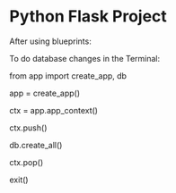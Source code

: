 # Python Flask Project

After using blueprints:

To do database changes in the Terminal:

from app import create_app, db

app = create_app()

ctx = app.app_context()

ctx.push()

db.create_all()

ctx.pop()

exit()